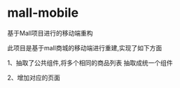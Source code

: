 # mall-mobile
基于Mall项目进行的移动端重构

此项目是基于mall商城的移动端进行重建,实现了如下方面

1、抽取了公共组件,将多个相同的商品列表 抽取成统一个组件

2、增加对应的页面
